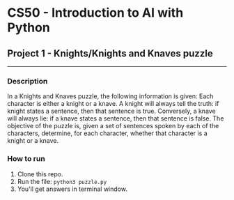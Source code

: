 # **CS50 - Introduction to AI with Python**

## **Project 1 - Knights/Knights and Knaves puzzle**

---

### **Description**
In a Knights and Knaves puzzle, the following information is given: Each character is either a knight or a knave. A knight will always tell the truth: if knight states a sentence, then that sentence is true. Conversely, a knave will always lie: if a knave states a sentence, then that sentence is false. The objective of the puzzle is, given a set of sentences spoken by each of the characters, determine, for each character, whether that character is a knight or a knave.

### **How to run**

1. Clone this repo.
2. Run the file: `python3 puzzle.py`
3. You'll get answers in terminal window.
